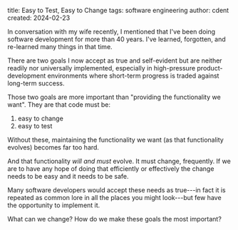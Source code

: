 title: Easy to Test, Easy to Change
tags: software engineering
author: cdent
created: 2024-02-23

In conversation with my wife recently, I mentioned that I've been doing software
development for more than 40 years. I've learned, forgotten, and re-learned
many things in that time.

There are two goals I now accept as true and self-evident but are neither
readily nor universally implemented, especially in high-pressure
product-development environments where short-term progress is traded against
long-term success.

Those two goals are more important than "providing the functionality we want".
They are that code must be:

1. easy to change
2. easy to test

Without these, maintaining the functionality we want (as that functionality
evolves) becomes far too hard.

And that functionality _will and must_ evolve. It must change, frequently. If
we are to have any hope of doing that efficiently or effectively the change
needs to be easy and it needs to be safe.

Many software developers would accept these needs as true---in fact it is
repeated as common lore in all the places you might look---but few have the
opportunity to implement it.

What can we change? How do we make these goals the most important?
